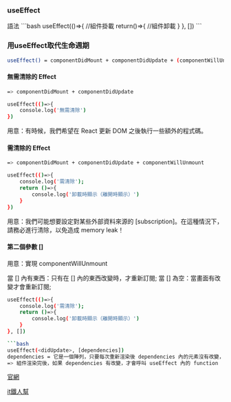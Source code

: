 <h3>useEffect</h3>
語法
```bash
  useEffect(()=>{
      //組件掛載
    return()=>{
      //組件卸載
    }
  }, [])
```

<h3>用useEffect取代生命週期</h3>

```bash
useEffect() = componentDidMount + componentDidUpdate + (componentWillUnmount)
```

<h4>無需清除的 Effect</h4>

```bash
=> componentDidMount + componentDidUpdate
```

```bash
useEffect(()=>{
    console.log('無需清除')
})
```

用意：有時候，我們希望在 React 更新 DOM 之後執行一些額外的程式碼。

<h4>需清除的 Effect</h4>

```bash
=> componentDidMount + componentDidUpdate + componentWillUnmount
```

```bash
useEffect(()=>{
    console.log('需清除');
    return ()=>{
        console.log('卸載時顯示（離開時顯示）')
    }
})
```

用意：我們可能想要設定對某些外部資料來源的 [subscription]。在這種情況下，請務必進行清除，以免造成 memory leak！

<h4>第二個參數 []</h4>

用意：實現 componentWillUnmount<br>

當 [] 內有東西：只有在 [] 內的東西改變時，才重新訂閱;
當 [] 為空：當畫面有改變才會重新訂閱;

```bash
useEffect(()=>{
    console.log('需清除');
    return ()=>{
        console.log('卸載時顯示（離開時顯示）')
    }
}, [])

```bash
useEffect(<didUpdate>, [dependencies])
dependencies = 它是一個陣列，只要每次重新渲染後 dependencies 內的元素沒有改變，任何 useEffect 裡面的函式就不會被執行!
=> 組件渲染完後，如果 dependencies 有改變，才會呼叫 useEffect 內的 function
```




[官網](https://zh-hant.reactjs.org/docs/hooks-effect.html)

[it鐵人幫](https://ithelp.ithome.com.tw/articles/10245832)
